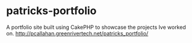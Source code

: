 # patricks-portfolio
A portfolio site built using CakePHP to showcase the projects Ive worked on.
http://pcallahan.greenrivertech.net/patricks_portfolio/
